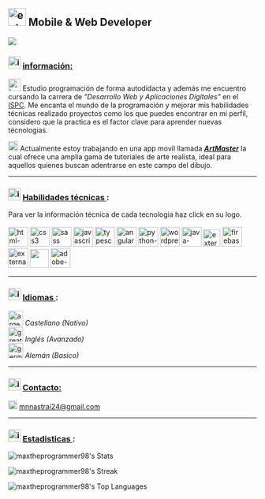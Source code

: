 ## <img width="36" height="36" src="https://img.icons8.com/external-beshi-flat-kerismaker/36/external-Developer-coding-and-programing-beshi-flat-kerismaker.png" alt="external-Developer-coding-and-programing-beshi-flat-kerismaker"/> Mobile & Web Developer

<img src="https://3.bp.blogspot.com/-VK7SWENlAgw/XzqwX8KkKCI/AAAAAAAAPgA/9ELJaDt6PwovSP4K6nLYt6FHOi0mtF0fwCLcBGAsYHQ/s1600/0_MmLuzoPIQi4nVdrR.png"/>

### <img width="25" height="25" src="https://img.icons8.com/fluency/30/info.png" alt="info"/> <ins>información:</ins> <br>
<img width="25" height="25" src="https://img.icons8.com/color/48/books.png" alt="books"/> Estudio programación de forma autodidacta y además me encuentro cursando la carrera de *"Desarrollo Web y Aplicaciones Digitales"* en el [ISPC](https://www.ispc.edu.ar).
 Me encanta el mundo de la programación y mejorar mis habilidades técnicas realizado proyectos como los que puedes encontrar en mi perfil, considero que la practica es el factor clave para aprender nuevas técnologias.
 
<img width="20" height="20" src="https://img.icons8.com/fluency/48/source-code.png" alt="source-code"/> Actualmente estoy trabajando en una app movil llamada [***ArtMaster***](https://github.com/maxtheprogrammer98/ArtMaster) la cual ofrece una amplia gama de tutoriales de arte realista, ideal para aquellos quienes buscan adentrarse en este campo del dibujo.

<hr>

### <img width="25" height="25" src="https://img.icons8.com/fluency/30/info.png" alt="info"/> <ins> Habilidades técnicas </ins>:

Para ver la información técnica de cada tecnologia haz click en su logo.
<br><br>
[<img width="40" height="40" src="https://img.icons8.com/color/48/html-5--v1.png" alt="html-5--v1"/>](https://en.wikipedia.org/wiki/HTML)
[<img width="40" height="40" src="https://img.icons8.com/color/48/css3.png" alt="css3"/>](https://en.wikipedia.org/wiki/CSS)
[<img width="40" height="40" src="https://img.icons8.com/color/100/sass.png" alt="sass"/>](https://en.wikipedia.org/wiki/Sass_(style_sheet_language))
[<img width="40" height="40" src="https://img.icons8.com/color/48/javascript--v1.png" alt="javascript--v1"/>](https://en.wikipedia.org/wiki/JavaScript)
[<img width="40" height="40" src="https://img.icons8.com/fluency/48/typescript--v2.png" alt="typescript--v2"/>](https://en.wikipedia.org/wiki/TypeScript)
[<img width="40" height="40" src="https://img.icons8.com/color/48/angularjs.png" alt="angularjs"/>](https://es.wikipedia.org/wiki/Angular_(framework))
[<img width="40" height="40" src="https://img.icons8.com/color/48/python--v1.png" alt="python--v1"/>](https://en.wikipedia.org/wiki/Python_(programming_language))
[<img width="40" height="40" src="https://img.icons8.com/3d-fluency/94/wordpress.png" alt="wordpress"/>](https://en.wikipedia.org/wiki/WordPress)
[<img width="40" height="40" src="https://img.icons8.com/fluency/48/java-coffee-cup-logo.png" alt="java-coffee-cup-logo"/>](https://en.wikipedia.org/wiki/Java_(programming_language))
[<img width="35" height="35" src="https://img.icons8.com/external-tal-revivo-shadow-tal-revivo/24/external-kotlin-a-cross-platform-statically-typed-general-purpose-programming-language-with-type-inference-logo-shadow-tal-revivo.png" alt="external-kotlin-a-cross-platform-statically-typed-general-purpose-programming-language-with-type-inference-logo-shadow-tal-revivo"/>](https://en.wikipedia.org/wiki/Kotlin_(programming_language))
[<img width="40" height="40" src="https://img.icons8.com/color/48/firebase.png" alt="firebase"/>](https://en.wikipedia.org/wiki/Firebase#:~:text=Firebase%2C%20Inc.%20is%20a%20set,%2C%20PHP%2C%20and%20C%2B%2B.)
[<img width="40" height="40" src="https://img.icons8.com/external-soft-fill-juicy-fish/60/external-sql-coding-and-development-soft-fill-soft-fill-juicy-fish.png" alt="external-sql-coding-and-development-soft-fill-soft-fill-juicy-fish"/>](https://en.wikipedia.org/wiki/SQL)
[<img width="38" height="38" src="https://github.com/maxtheprogrammer98/maxtheprogrammer98/assets/72700320/ed8541c8-b5a7-4c3a-8144-4bc26e4a309f"/>](https://penpot.app)
[<img width="40" height="40" src="https://img.icons8.com/color/48/adobe-photoshop--v1.png" alt="adobe-photoshop--v1"/>](https://en.wikipedia.org/wiki/Adobe_Photoshop)

<hr>

### <img width="25" height="25" src="https://img.icons8.com/fluency/30/info.png" alt="info"/> <ins> Idiomas </ins>:
<img width="30" height="30" src="https://img.icons8.com/color/48/argentina-circular.png" alt="argentina-circular"/> *Castellano (Nativo)* <br>
<img width="30" height="30" src="https://img.icons8.com/fluency/48/great-britain-circular.png" alt="great-britain-circular"/> *Inglés (Avanzado)* <br>
<img width="30" height="30" src="https://img.icons8.com/color/48/germany-circular.png" alt="germany-circular"/> *Alemán (Basico)* <br>
<hr>

### <img width="25" height="25" src="https://img.icons8.com/fluency/30/info.png" alt="info"/> <ins> Contacto: </ins> <br>
<img width="18" height="18" src="https://img.icons8.com/office/16/new-post.png" alt="new-post"/> mnnastrai24@gmail.com

<hr>

### <img width="25" height="25" src="https://img.icons8.com/fluency/30/info.png" alt="info"/> <ins> Estadisticas </ins>: <br>

![maxtheprogrammer98's Stats](https://github-readme-stats.vercel.app/api?username=maxtheprogrammer98&theme=prussian&show_icons=true&hide_border=true&count_private=true)

![maxtheprogrammer98's Streak](https://github-readme-streak-stats.herokuapp.com/?user=maxtheprogrammer98&theme=prussian&hide_border=true)

![maxtheprogrammer98's Top Languages](https://github-readme-stats.vercel.app/api/top-langs/?username=maxtheprogrammer98&theme=prussian&show_icons=true&hide_border=true&layout=compact)
